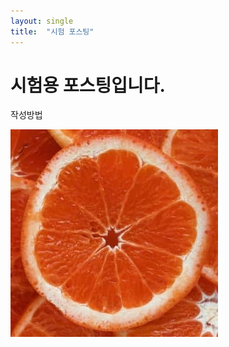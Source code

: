 ```yaml
---
layout: single
title:  "시험 포스팅"
---
```


# 시험용 포스팅입니다. 

작성방법



![test이미지](../images/2021-11-25-first/test이미지-16378287691262.jpg)
